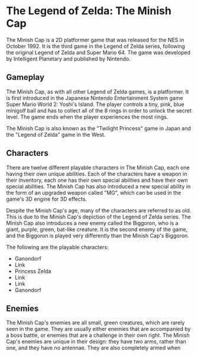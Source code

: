 # The Legend of Zelda: The Minish Cap

The Minish Cap is a 2D platformer game that was released for the NES in October 1992. It is the third game in the Legend of Zelda series, following the original Legend of Zelda and Super Mario 64. The game was developed by Intelligent Planetary and published by Nintendo.

## Gameplay

The Minish Cap, as with all other Legend of Zelda games, is a platformer. It is first introduced in the Japanese Nintendo Entertainment System game Super Mario World 2: Yoshi's Island. The player controls a tiny, pink, blue minigolf ball and has to collect all of the 8 rings in order to unlock the secret level. The game ends when the player experiences the most rings.

The Minish Cap is also known as the "Twilight Princess" game in Japan and the "Legend of Zelda" game in the West.

## Characters

There are twelve different playable characters in The Minish Cap, each one having their own unique abilities. Each of the characters have a weapon in their inventory, each one has their own special abilities and have their own special abilities. The Minish Cap has also introduced a new special ability in the form of an upgraded weapon called "MG", which can be used in the game's 3D engine for 3D effects.

Despite the Minish Cap's age, many of the characters are referred to as old. This is due to the Minish Cap's depiction of the Legend of Zelda series. The Minish Cap also introduces a new enemy called the Biggoron, who is a giant, purple, green, bat-like creature. It is the second enemy of the game, and the Biggoron is played very differently than the Minish Cap's Biggoron.

The following are the playable characters:

*   Ganondorf
*   Link
*   Princess Zelda
*   Link
*   Link
*   Ganondorf

## Enemies

The Minish Cap's enemies are all small, green creatures, which are rarely seen in the game. They are usually either enemies that are accompanied by a boss battle, or enemies that are a challenge in their own right. The Minish Cap's enemies are unique in their design: they have two arms, rather than one, and they have no antennae. They are also completely armed when